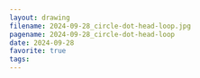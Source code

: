 ```yaml
---
layout: drawing
filename: 2024-09-28_circle-dot-head-loop.jpg
pagename: 2024-09-28_circle-dot-head-loop
date: 2024-09-28
favorite: true
tags:
---
```

